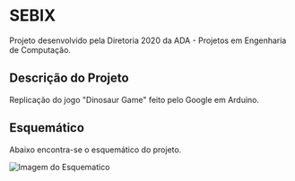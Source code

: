 # SEBIX
Projeto desenvolvido pela Diretoria 2020 da ADA - Projetos em Engenharia de Computação.

## Descrição do Projeto
Replicação do jogo "Dinosaur Game" feito pelo Google em Arduino. 

## Esquemático
Abaixo encontra-se o esquemático do projeto.

![Imagem do Esquematico](https://github.com/julianabfreitas/SEBIX/blob/master/Esquem%C3%A1ticos/esquematico.jpeg)

